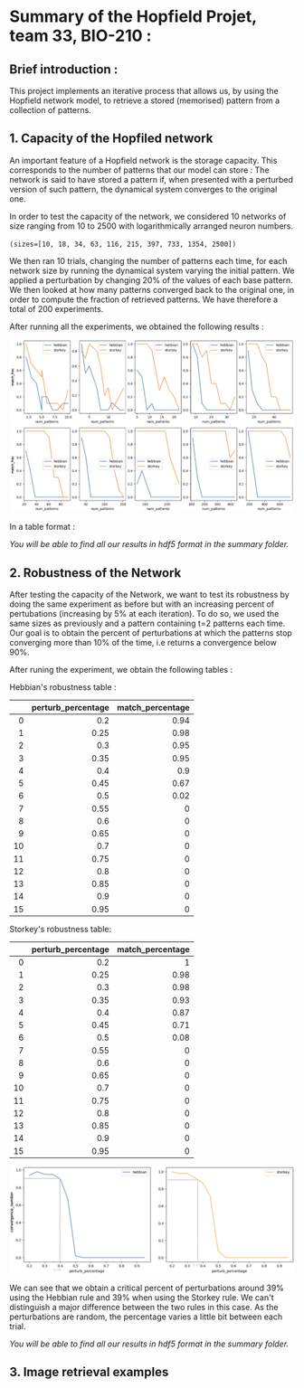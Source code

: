# Summary of the Hopfield Projet, team 33, BIO-210 :  

## Brief introduction : 

This project implements an iterative process that allows us, by using the Hopfield network model, to retrieve a stored (memorised) pattern from a collection of patterns. 

## 1. Capacity of the Hopfiled network 

An important feature of a Hopfield network is the storage capacity. This corresponds to the number of patterns that our model can store : 
The network is said to have stored a pattern if, when presented with a perturbed version of such pattern, the dynamical system converges to the original one. 

In order to test the capacity of the network, we considered 10 networks of size ranging from 10 to 2500 with logarithmically arranged neuron numbers. 

`(sizes=[10, 18, 34, 63, 116, 215, 397, 733, 1354, 2500])`

We then ran 10 trials, changing the number of patterns each time, for each network size by running the dynamical system varying the initial pattern. We applied a perturbation by changing 20% of the values of each base pattern. We then looked at how many patterns converged back to the original one, in order to compute the fraction of retrieved patterns. We have therefore a total of 200 experiments. 

After running all the experiments, we obtained the following results : 

![Capacity plots](summary/plots/capacity_plots.png "Capacity plots")

In a table format : 


*You will be able to find all our results in hdf5 format in the summary folder.*



## 2. Robustness of the Network 

After testing the capacity of the Network, we want to test its robustness by doing the same experiment as before but with an increasing percent of pertubations (increasing by 5% at each iteration). To do so, we used the same sizes as previously and a pattern containing t=2 patterns each time. Our goal is to obtain the percent of perturbations at which the patterns stop converging more than 10% of the time, i.e returns a convergence below 90%. 

After runing the experiment, we obtain the following tables : 

Hebbian's robustness table : 

|    |   perturb_percentage |   match_percentage |
|---:|---------------------:|-------------------:|
|  0 |                 0.2  |               0.94 |
|  1 |                 0.25 |               0.98 |
|  2 |                 0.3  |               0.95 |
|  3 |                 0.35 |               0.95 |
|  4 |                 0.4  |               0.9  |
|  5 |                 0.45 |               0.67 |
|  6 |                 0.5  |               0.02 |
|  7 |                 0.55 |               0    |
|  8 |                 0.6  |               0    |
|  9 |                 0.65 |               0    |
| 10 |                 0.7  |               0    |
| 11 |                 0.75 |               0    |
| 12 |                 0.8  |               0    |
| 13 |                 0.85 |               0    |
| 14 |                 0.9  |               0    |
| 15 |                 0.95 |               0    |


Storkey's robustness table:

|    |   perturb_percentage |   match_percentage |
|---:|---------------------:|-------------------:|
|  0 |                 0.2  |               1    |
|  1 |                 0.25 |               0.98 |
|  2 |                 0.3  |               0.98 |
|  3 |                 0.35 |               0.93 |
|  4 |                 0.4  |               0.87 |
|  5 |                 0.45 |               0.71 |
|  6 |                 0.5  |               0.08 |
|  7 |                 0.55 |               0    |
|  8 |                 0.6  |               0    |
|  9 |                 0.65 |               0    |
| 10 |                 0.7  |               0    |
| 11 |                 0.75 |               0    |
| 12 |                 0.8  |               0    |
| 13 |                 0.85 |               0    |
| 14 |                 0.9  |               0    |
| 15 |                 0.95 |               0    |

![Robustness plots](summary/plots/robustness_plots.png "Robustness plots")

We can see that we obtain a critical percent of perturbations around 39% using the Hebbian rule and 39% when using the Storkey rule. We can't distinguish a major difference between the two rules in this case. As the perturbations are random, the percentage varies a little bit between each trial.

*You will be able to find all our results in hdf5 format in the summary folder.*



## 3. Image retrieval examples 


